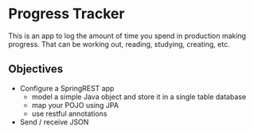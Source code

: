 # Progress Tracker

This is an app to log the amount of time you spend in production making progress.
That can be working out, reading, studying, creating, etc.

## Objectives

* Configure a SpringREST app
  - model a simple Java object and store it in a single table database
  - map your POJO using JPA
  - use restful annotations
* Send / receive JSON
